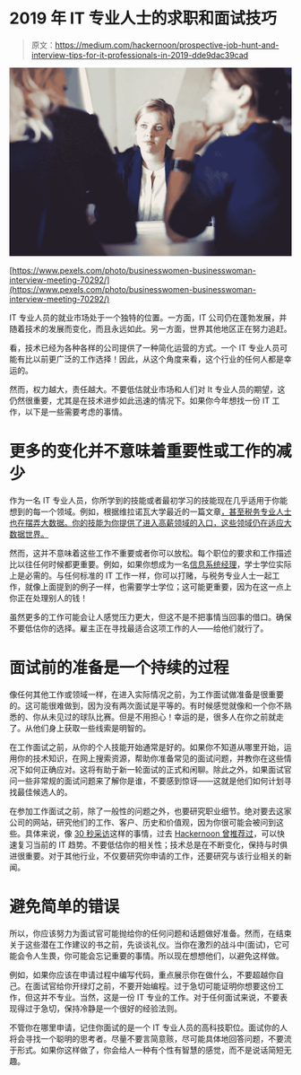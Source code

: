 # 2019 年 IT 专业人士的求职和面试技巧

> 原文：<https://medium.com/hackernoon/prospective-job-hunt-and-interview-tips-for-it-professionals-in-2019-dde9dac39cad>

![](img/e4b9b6d601a1b7c1022e1b40d1269f0d.png)

[https://www.pexels.com/photo/businesswomen-businesswoman-interview-meeting-70292/](https://www.pexels.com/photo/businesswomen-businesswoman-interview-meeting-70292/)

IT 专业人员的就业市场处于一个独特的位置。一方面，IT 公司仍在蓬勃发展，并随着技术的发展而变化，而且永远如此。另一方面，世界其他地区正在努力追赶。

看，技术已经为各种各样的公司提供了一种简化运营的方式。一个 IT 专业人员可能有比以前更广泛的工作选择！因此，从这个角度来看，这个行业的任何人都是幸运的。

然而，权力越大，责任越大。不要低估就业市场和人们对 It 专业人员的期望，这仍然很重要，尤其是在技术进步如此迅速的情况下。如果你今年想找一份 IT 工作，以下是一些需要考虑的事情。

# 更多的变化并不意味着重要性或工作的减少

作为一名 IT 专业人员，你所学到的技能或者最初学习的技能现在几乎适用于你能想到的每一个领域。例如，根据维拉诺瓦大学最近的一篇文章[，甚至税务专业人士也在摆弄大数据。你的技能为你提供了进入高薪领域的入口，这些领域仍在适应大数据世界。](https://taxandbusinessonline.villanova.edu/resources-taxation/article-taxation/big-data-and-tax-reform.html)

然而，这并不意味着这些工作不重要或者你可以放松。每个职位的要求和工作描述比以往任何时候都更重要。例如，如果你想成为一名[信息系统经理](https://businessdegrees.uab.edu/blog/career-path-how-to-become-an-information-systems-manager/)，学士学位实际上是必需的。与任何标准的 IT 工作一样，你可以打赌，与税务专业人士一起工作，就像上面提到的例子一样，也需要学士学位；这可能更重要，因为在这一点上你正在处理别人的钱！

虽然更多的工作可能会让人感觉压力更大，但这不是不把事情当回事的借口。确保不要低估你的选择。雇主正在寻找最适合这项工作的人——给他们就行了。

# 面试前的准备是一个持续的过程

像任何其他工作或领域一样，在进入实际情况之前，为工作面试做准备是很重要的。这可能很难做到，因为没有两次面试是平等的。有时候感觉就像和一个你不熟悉的、你从未见过的球队比赛。但是不用担心！幸运的是，很多人在你之前就走了。从他们身上获取一些线索是明智的。

在工作面试之前，从你的个人技能开始通常是好的。如果你不知道从哪里开始，运用你的技术知识，在网上搜索资源，帮助你准备常见的面试问题，并教你在这些情况下如何正确应对。这将有助于新一轮面试的正式和闲聊。除此之外，如果面试官问一些非常规的面试问题来了解你是谁，不要感到惊讶——这就是他们如何计划寻找最佳候选人的。

在参加工作面试之前，除了一般性的问题之外，也要研究职业细节。绝对要去这家公司的网站，研究他们的工作、客户、历史和价值观，因为你很可能会被问到这些。具体来说，像 [30 秒采访](https://30secondsofinterviews.org/)这样的事情，过去 [Hackernoon 曾推荐过](https://hackernoon.com/prepare-for-you-next-interview-with-30-seconds-of-interviews-fcc6c400826b)，可以快速复习当前的 IT 趋势。不要低估你的相关性；技术总是在不断变化，保持与时俱进很重要。对于其他行业，不仅要研究你申请的工作，还要研究与该行业相关的新闻。

# 避免简单的错误

所以，你应该努力为面试官可能抛给你的任何问题和话题做好准备。然而，在结束关于这些潜在工作建议的书之前，先谈谈礼仪。当你在激烈的战斗中(面试)，它可能会令人生畏，你可能会忘记重要的事情。所以现在想想他们，以避免这样做。

例如，如果你应该在申请过程中编写代码，重点展示你在做什么，不要超越你自己。在面试官给你开绿灯之前，不要开始编程。过于急切可能证明你想要这份工作，但这并不专业。当然，这是一份 IT 专业的工作。对于任何面试来说，不要表现得过于急切，保持冷静是一个很好的经验法则。

不管你在哪里申请，记住你面试的是一个 IT 专业人员的高科技职位。面试你的人将会寻找一个聪明的思考者。尽量不要言简意赅，尽可能具体地回答问题，不要流于形式。如果你这样做了，你会给人一种有个性有智慧的感觉，而不是说话简短无趣。